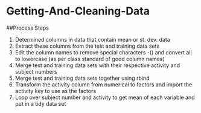 # Getting-And-Cleaning-Data

##Process Steps

1. Determined columns in data that contain mean or st. dev. data
2. Extract these columns from the test and training data sets
3. Edit the column names to remove special characters -() and convert all to lowercase (as per class standard of good column names)
4. Merge test and training data sets with their respective activity and subject numbers
5. Merge test and training data sets together using rbind
6. Transform the activity column from numerical to factors and import the activity key to use as the factors
7. Loop over subject number and activity to get mean of each variable and put in a tidy data set


